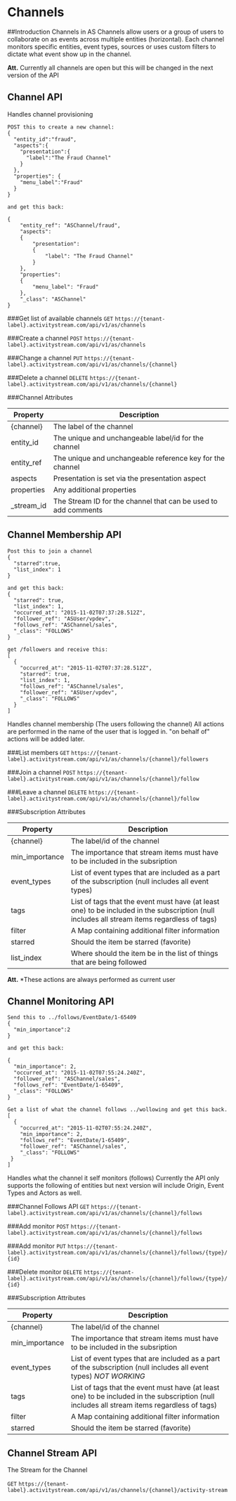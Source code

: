 # Channels
##Introduction Channels in AS
Channels allow users or a group of users to collaborate on as events across multiple entities (horizontal).
Each channel monitors specific entities, event types, sources or uses custom filters to dictate what event show up in the channel.

**Att.** Currently all channels are open but this will be changed in the next version of the API

## Channel API 
Handles channel provisioning

```shell
POST this to create a new channel:
{
  "entity_id":"fraud",
  "aspects":{
    "presentation":{
      "label":"The Fraud Channel"
    }
  },
  "properties": {
    "menu_label":"Fraud"
  }
}

and get this back:

{
    "entity_ref": "ASChannel/fraud",
    "aspects":
    {
        "presentation":
        {
            "label": "The Fraud Channel"
        }
    },
    "properties":
    {
        "menu_label": "Fraud"
    },
    "_class": "ASChannel"
}
```

###Get list of available channels
`GET` `https://{tenant-label}.activitystream.com/api/v1/as/channels`

###Create a channel
`POST` `https://{tenant-label}.activitystream.com/api/v1/as/channels`

###Change a channel
`PUT` `https://{tenant-label}.activitystream.com/api/v1/as/channels/{channel}`

###Delete a channel
`DELETE` `https://{tenant-label}.activitystream.com/api/v1/as/channels/{channel}`

###Channel Attributes

Property | Description
-------- | -----------
{channel} | The label of the channel 
entity_id | The unique and unchangeable label/id for the channel
entity_ref | The unique and unchangeable reference key for the channel
aspects | Presentation is set via the presentation aspect 
properties | Any additional properties 
\_stream\_id | The Stream ID for the channel that can be used to add comments 

## Channel Membership API
```shell
Post this to join a channel 
{
  "starred":true,
  "list_index": 1
}

and get this back:
{
  "starred": true,
  "list_index": 1,
  "occurred_at": "2015-11-02T07:37:28.512Z",
  "follower_ref": "ASUser/vpdev",
  "follows_ref": "ASChannel/sales",
  "_class": "FOLLOWS"
}

get /followers and receive this:
[
  {
    "occurred_at": "2015-11-02T07:37:28.512Z",
    "starred": true,
    "list_index": 1,
    "follows_ref": "ASChannel/sales",
    "follower_ref": "ASUser/vpdev",
    "_class": "FOLLOWS"
  }
]

```

Handles channel membership (The users following the channel)
All actions are performed in the name of the user that is logged in. 
"on behalf of" actions will be added later.

###List members
`GET` `https://{tenant-label}.activitystream.com/api/v1/as/channels/{channel}/followers`

###Join a channel
`POST` `https://{tenant-label}.activitystream.com/api/v1/as/channels/{channel}/follow`

###Leave a channel
`DELETE` `https://{tenant-label}.activitystream.com/api/v1/as/channels/{channel}/follow`

###Subscription Attributes

Property | Description
-------- | -----------
{channel} | The label/id of the channel
min_importance | The importance that stream items must have to be included in the subsription
event_types | List of event types that are included as a part of the subscription (null includes all event types)
tags | List of tags that the event must have (at least one) to be included in the subscription (null includes all stream items regardless of tags)
filter | A Map containing additional filter information
starred | Should the item be starred (favorite)
list_index | Where should the item be in the list of things that are being followed

**Att.** *These actions are always performed as current user

## Channel Monitoring API
```shell
Send this to ../follows/EventDate/1-65409
{
  "min_importance":2
}

and get this back:

{
  "min_importance": 2,
  "occurred_at": "2015-11-02T07:55:24.240Z",
  "follower_ref": "ASChannel/sales",
  "follows_ref": "EventDate/1-65409",
  "_class": "FOLLOWS"
}

Get a list of what the channel follows ../wollowing and get this back.
[
  {
    "occurred_at": "2015-11-02T07:55:24.240Z",
    "min_importance": 2,
    "follows_ref": "EventDate/1-65409",
    "follower_ref": "ASChannel/sales",
    "_class": "FOLLOWS"
 }
]
```
Handles what the channel it self monitors (follows)
Currently the API only supports the following of entities but next version will include Origin, Event Types and Actors as well. 

###Channel Follows API
`GET` `https://{tenant-label}.activitystream.com/api/v1/as/channels/{channel}/follows`

###Add monitor
`POST` `https://{tenant-label}.activitystream.com/api/v1/as/channels/{channel}/follows`

###Add monitor
`PUT` `https://{tenant-label}.activitystream.com/api/v1/as/channels/{channel}/follows/{type}/{id}`

###Delete monitor
`DELETE` `https://{tenant-label}.activitystream.com/api/v1/as/channels/{channel}/follows/{type}/{id}`

###Subscription Attributes

Property | Description
-------- | -----------
{channel} | The label/id of the channel
min_importance | The importance that stream items must have to be included in the subsription
event_types | List of event types that are included as a part of the subscription (null includes all event types) *NOT WORKING*
tags | List of tags that the event must have (at least one) to be included in the subscription (null includes all stream items regardless of tags)
filter | A Map containing additional filter information
starred | Should the item be starred (favorite)

## Channel Stream API
The Stream for the Channel

`GET` `https://{tenant-label}.activitystream.com/api/v1/as/channels/{channel}/activity-stream`
